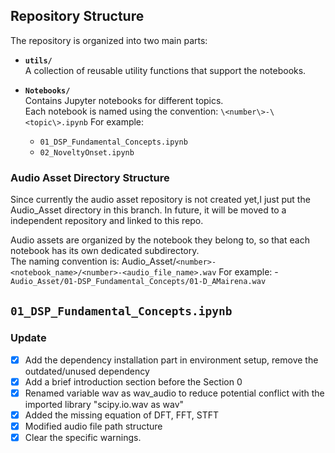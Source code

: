 ## Repository Structure

The repository is organized into two main parts:

- **`utils/`**  
  A collection of reusable utility functions that support the notebooks.

- **`Notebooks/`**  
  Contains Jupyter notebooks for different topics.  
  Each notebook is named using the convention: `\<number\>-\<topic\>.ipynb`
  For example:
  - `01_DSP_Fundamental_Concepts.ipynb`
  - `02_NoveltyOnset.ipynb`

### Audio Asset Directory Structure

Since currently the audio asset repository is not created yet,I just put the Audio_Asset directory in this branch. In future, it will be moved to a independent repository and linked to this repo.

Audio assets are organized by the notebook they belong to, so that each notebook has its own dedicated subdirectory.  
The naming convention is: Audio_Asset/`<number>-<notebook_name>/<number>-<audio_file_name>.wav`
For example: - `Audio_Asset/01-DSP_Fundamental_Concepts/01-D_AMairena.wav`

## `01_DSP_Fundamental_Concepts.ipynb`

### Update

- [x] Add the dependency installation part in environment setup, remove the outdated/unused dependency
- [x] Add a brief introduction section before the Section 0
- [x] Renamed variable wav as wav_audio to reduce potential conflict with the imported library "scipy.io.wav as wav"
- [x] Added the missing equation of DFT, FFT, STFT
- [x] Modified audio file path structure
- [x] Clear the specific warnings.
